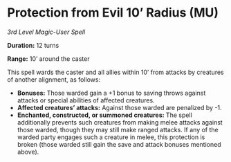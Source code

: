 # Protection from Evil 10’ Radius (MU)

*3rd Level Magic-User Spell*

**Duration:** 12 turns

**Range:** 10’ around the caster

This spell wards the caster and all allies within 10’ from attacks by creatures of another alignment, as follows:

- **Bonuses:** Those warded gain a +1 bonus to saving throws against attacks or special abilities of affected creatures.
- **Affected creatures’ attacks:** Against those warded are penalized by -1.
- **Enchanted, constructed, or summoned creatures:** The spell additionally prevents such creatures from making melee attacks against those warded, though they may still make ranged attacks. If any of the warded party engages such a creature in melee, this protection is broken (those warded still gain the save and attack bonuses mentioned above).